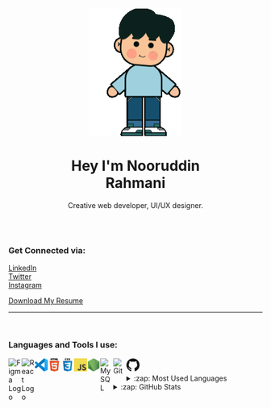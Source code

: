 <p align="center">
  <img  src="./character(gif).gif" />
</p>

<summary align=center ><h1>Hey I'm Nooruddin<br>Rahmani</h1></Summary>
<p align=center>Creative web developer, UI/UX designer.</p>

<br>
<br>

### Get Connected via:


[LinkedIn](https://www.linkedin.com/in/noor-rahmani/)
<br>
[Twitter](https://twitter.com/Nooruddinrahma4/)
 <br>
 [Instagram](https://www.instagram.com/noor_rahmani.me/)
<br>

 [Download My Resume](https://drive.google.com/file/d/1DgHTxC4dTu8hN_9gAsuXQrDAevF8ewr0/view?usp=sharing/)

---

<br />

### Languages and Tools I use:
[<img align="left" alt="Figma Logo" width="26px" src="https://www.vectorlogo.zone/logos/figma/figma-icon.svg" />][figma]
[<img align="left" alt="React Logo" width="26px" src="https://www.vectorlogo.zone/logos/reactjs/reactjs-icon.svg" />][react]
[<img align="left" alt="Visual Studio Code" width="26px" src="https://raw.githubusercontent.com/github/explore/80688e429a7d4ef2fca1e82350fe8e3517d3494d/topics/visual-studio-code/visual-studio-code.png" />][vscode]
[<img align="left" alt="HTML5" width="26px" src="https://raw.githubusercontent.com/github/explore/80688e429a7d4ef2fca1e82350fe8e3517d3494d/topics/html/html.png" />][html]
[<img align="left" alt="CSS3" width="26px" src="https://raw.githubusercontent.com/github/explore/80688e429a7d4ef2fca1e82350fe8e3517d3494d/topics/css/css.png" />][css]
[<img align="left" alt="JavaScript" width="26px" src="https://raw.githubusercontent.com/github/explore/80688e429a7d4ef2fca1e82350fe8e3517d3494d/topics/javascript/javascript.png" />][javascript]
[<img align="left" alt="Node.js" width="26px" src="https://raw.githubusercontent.com/github/explore/80688e429a7d4ef2fca1e82350fe8e3517d3494d/topics/nodejs/nodejs.png" />][nodejs]
[<img align="left" alt="MySQL" width="26px" src="https://www.vectorlogo.zone/logos/mysql/mysql-icon.svg" />][mysql]
[<img align="left" alt="Git" width="26px" src="https://www.vectorlogo.zone/logos/git-scm/git-scm-icon.svg" />][git]
[<img align="left" alt="GitHub" width="26px" src="https://raw.githubusercontent.com/github/explore/78df643247d429f6cc873026c0622819ad797942/topics/github/github.png" />][github]
<br>
<details>
  <summary>:zap: Most Used Languages</summary>

<img align="left" alt="Anna's GitHub Top Languages" src="https://github-readme-stats.vercel.app/api/top-langs/?username=nooruddin-rahmani" />

</details>

<details>
  <summary>:zap: GitHub Stats</summary>

  <img align="left" alt="Anna's GitHub Stats" src="https://github-readme-stats.vercel.app/api?username=nooruddin-rahmani&show_icons=true&hide_border=false" />

</details>


[html]: https://devdocs.io/html/
[figma]: https://figma.com/
[react]: https://reactjs.org/
[css]: https://www.devdocs.io/css/
[github]: https://github.com/
[git]: https://git-scm.com/
[mysql]: https://www.mysql.com/
[nodejs]: https://www.nodejs.org/
[javascript]: https://www.javascript.com/
[vscode]:https://code.visualstudio.com/
